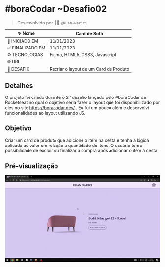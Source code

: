 # #boraCodar ~Desafio02
> Desenvolvido por :man_technologist: ```@Ruan-Narici```.

| :sparkles: Nome | Card de Sofá |
| - | - |
| :checkered_flag: INICIADO EM | 11/01/2023 |
| 	:white_check_mark: FINALIZADO EM | 11/01/2023 |
| 	:gear: TECNOLOGIAS | Figma, HTML5, CSS3, Javascript |
| :globe_with_meridians: URL | |
| 	:person_fencing: DESAFIO | Recriar o layout de um Card de Produto |

## Detalhes 
O projeto foi criado durante o 2º desafio lançado pelo #boraCodar da Rocketseat no qual o objetivo seria fazer o layout que foi disponibilizado por eles no site https://boracodar.dev/ . Eu fui um pouco além e desenvolvi funcionalidades ao layout utilizando JS.

## Objetivo
Criar um card de produto que adicione o item na cesta e tenha a lógica aplicada ao valor em relação a quantidade de itens. 
O usuário tem a possibilidade de excluir ou finalizar a compra após adicionar o item à cesta.


## Pré-visualização
![GIF do Desafio-01](./assets/img/preview.gif#vitrinedev)
